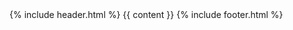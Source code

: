 <!DOCTYPE html>
<html>
  <head>
    <meta charset="utf-8">
    <title>{{ page.title }}</title>
    <link rel="stylesheet" type="text/css" href="/assets/styles.css">
  </head>
  <body>
    {% include header.html %}
    {{ content }}
    {% include footer.html %}
  </body>
</html>
